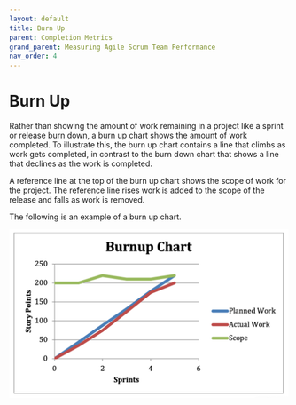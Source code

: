 ```yaml
---
layout: default
title: Burn Up
parent: Completion Metrics
grand_parent: Measuring Agile Scrum Team Performance
nav_order: 4
---
```


# Burn Up

Rather than showing the amount of work remaining in a project like a sprint or release burn down, a burn up chart shows the amount of work completed. To illustrate this, the burn up chart contains a line that climbs as work gets completed, in contrast to the burn down chart that shows a line that declines as the work is completed.

A reference line at the top of the burn up chart shows the scope of work for the project. The reference line rises work is added to the scope of the release and falls as work is removed.  

The following is an example of a burn up chart.

![Burndown](../../img/burnup.png)


